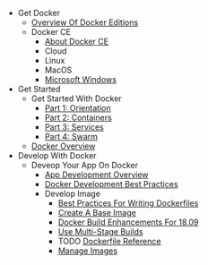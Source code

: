 - Get Docker
  - [Overview Of Docker Editions](./get-docker/overview-of-docker-editions/overview-of-docker-editions.md)
  - Docker CE
    - [About Docker CE](./get-docker/docker-ce/about-docker-ce.md)
    - Cloud
    - Linux
    - MacOS
    - [Microsoft Windows](./get-docker/docker-ce/microsoft-windows.md)
- Get Started
  - Get Started With Docker
    - [Part 1: Orientation](./get-started/get-started-with-docker/orientation.md)
    - [Part 2: Containers](./get-started/get-started-with-docker/containers/containers.md)
    - [Part 3: Services](./get-started/get-started-with-docker/services/services.md)
    - [Part 4: Swarm](./get-started/get-started-with-docker/swarms/swarms.md)
  - [Docker Overview](./get-started/docker-overview/docker-overview.md)
- Develop With Docker
  - Deveop Your App On Docker
    - [App Development Overview](./develop-with-docker/develop-your-app-on-docker/app-development-overview/app-development-overview.md)
    - [Docker Development Best Practices](./develop-with-docker/develop-your-app-on-docker/app-development-best-practices/app-development-best-practices.md)
    - Develop Image
      - [Best Practices For Writing Dockerfiles](./develop-with-docker/develop-your-app-on-docker/develop-images/best-practices-for-writing-dockerfiles/best-practices-for-writing-dockerfiles.md)
      - [Create A Base Image](./develop-with-docker/develop-your-app-on-docker/develop-images/create-a-base-image/create-a-base-image.md)
      - [Docker Build Enhancements For 18.09](./develop-with-docker/develop-your-app-on-docker/develop-images/build-enhancements/build-enhancements.md)
      - [Use Multi-Stage Builds](./develop-with-docker/develop-your-app-on-docker/develop-images/multistage-build/multistage-build.md)
      - TODO [Dockerfile Reference](./develop-with-docker/develop-your-app-on-docker/develop-images/dockerfile-reference/dockerfile-reference.md)
      - [Manage Images](./develop-with-docker/develop-your-app-on-docker/develop-images/manage-images/manage-images.md)

